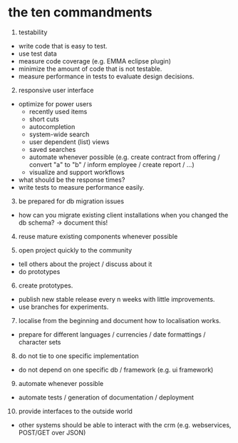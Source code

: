 # the ten commandments #

01. testability
  * write code that is easy to test.
  * use test data
  * measure code coverage (e.g. EMMA eclipse plugin)
  * minimize the amount of code that is not testable.
  * measure performance in tests to evaluate design decisions.

02. responsive user interface
  * optimize for power users
    * recently used items
    * short cuts
    * autocompletion
    * system-wide search
    * user dependent (list) views
    * saved searches
    * automate whenever possible (e.g. create contract from offering / convert "a" to "b" / inform employee / create report / ...)
    * visualize and support workflows
  * what should be the response times?
  * write tests to measure performance easily.

03. be prepared for db migration issues
  * how can you migrate existing client installations when you changed the db schema? -> document this!

04. reuse mature existing components whenever possible

05. open project quickly to the community
  * tell others about the project / discuss about it
  * do prototypes

06. create prototypes.
  * publish new stable release every n weeks with little improvements.
  * use branches for experiments.

07. localise from the beginning and document how to localisation works.
  * prepare for different languages / currencies / date formattings / character sets

08. do not tie to one specific implementation
  * do not depend on one specific db / framework (e.g. ui framework)

09. automate whenever possible
  * automate tests / generation of documentation / deployment

10. provide interfaces to the outside world
  * other systems should be able to interact with the crm (e.g. webservices, POST/GET over JSON)